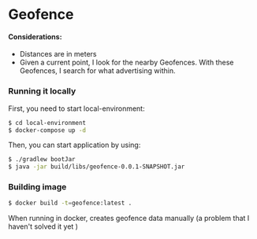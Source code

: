 # Geofence

#### Considerations:

- Distances are in meters
- Given a current point, I look for the nearby Geofences. With these Geofences, I search for what advertising within.

### Running it locally

First, you need to start local-environment:

```bash
$ cd local-environment
$ docker-compose up -d
```

Then, you can start application by using:

```bash
$ ./gradlew bootJar
$ java -jar build/libs/geofence-0.0.1-SNAPSHOT.jar
```

### Building image

```bash
$ docker build -t=geofence:latest .
```

When running in docker, creates geofence data manually (a problem that I haven't solved it yet )
